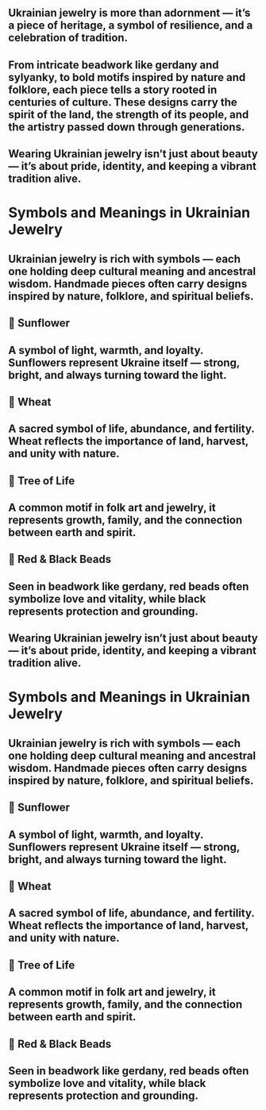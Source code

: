 ## Ukrainian jewelry is more than adornment — it’s a piece of heritage, a symbol of resilience, and a celebration of tradition.

## From intricate beadwork like gerdany and sylyanky, to bold motifs inspired by nature and folklore, each piece tells a story rooted in centuries of culture. These designs carry the spirit of the land, the strength of its people, and the artistry passed down through generations.


## Wearing Ukrainian jewelry isn’t just about beauty — it’s about pride, identity, and keeping a vibrant tradition alive.

# Symbols and Meanings in Ukrainian Jewelry

## Ukrainian jewelry is rich with symbols — each one holding deep cultural meaning and ancestral wisdom. Handmade pieces often carry designs inspired by nature, folklore, and spiritual beliefs.

## 🌻 Sunflower
## A symbol of light, warmth, and loyalty. Sunflowers represent Ukraine itself — strong, bright, and always turning toward the light.

## 🌾 Wheat
## A sacred symbol of life, abundance, and fertility. Wheat reflects the importance of land, harvest, and unity with nature.

## 🌿 Tree of Life
## A common motif in folk art and jewelry, it represents growth, family, and the connection between earth and spirit.

## 🧵 Red & Black Beads
## Seen in beadwork like gerdany, red beads often symbolize love and vitality, while black represents protection and grounding.



## Wearing Ukrainian jewelry isn’t just about beauty — it’s about pride, identity, and keeping a vibrant tradition alive.

# Symbols and Meanings in Ukrainian Jewelry

## Ukrainian jewelry is rich with symbols — each one holding deep cultural meaning and ancestral wisdom. Handmade pieces often carry designs inspired by nature, folklore, and spiritual beliefs.

## 🌻 Sunflower
## A symbol of light, warmth, and loyalty. Sunflowers represent Ukraine itself — strong, bright, and always turning toward the light.

## 🌾 Wheat
## A sacred symbol of life, abundance, and fertility. Wheat reflects the importance of land, harvest, and unity with nature.

## 🌿 Tree of Life
## A common motif in folk art and jewelry, it represents growth, family, and the connection between earth and spirit.

## 🧵 Red & Black Beads
## Seen in beadwork like gerdany, red beads often symbolize love and vitality, while black represents protection and grounding.

